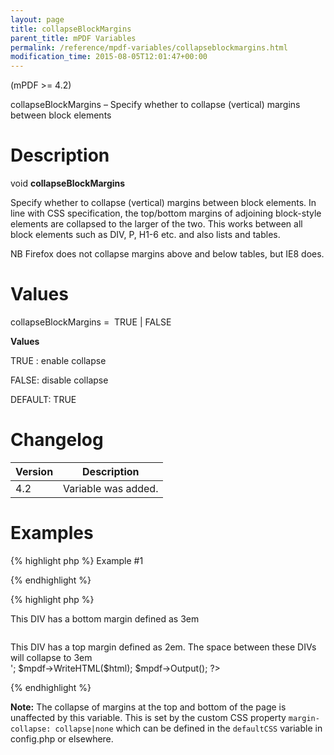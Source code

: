 ```yaml
---
layout: page
title: collapseBlockMargins
parent_title: mPDF Variables
permalink: /reference/mpdf-variables/collapseblockmargins.html
modification_time: 2015-08-05T12:01:47+00:00
---
```


<p>(mPDF &gt;= 4.2)</p>
<p>collapseBlockMargins – Specify whether to collapse (vertical) margins between block elements</p>

# Description

<p class="manual_block">void <b>collapseBlockMargins</b></p>
<p>Specify whether to collapse (vertical) margins between block elements. In line with CSS specification, the top/bottom margins of adjoining block-style elements are collapsed to the larger of the two. This works between all block elements such as DIV, P, H1-6 etc. and also lists and tables.</p>
<p>NB Firefox does not collapse margins above and below tables, but IE8 does.</p>

# Values

<p class="manual_param_dt"><span class="parameter">collapseBlockMargins</span> =&nbsp; <span class="smallblock">TRUE </span>| <span class="smallblock">FALSE</span></p>
<p class="manual_param_dd"><b>Values</b>

<span class="smallblock">TRUE </span>: enable collapse

<span class="smallblock">FALSE</span>: disable collapse

<span class="smallblock">DEFAULT</span>: <span class="smallblock">TRUE</span></p>

# Changelog

<table class="table"> <thead>
<tr> <th>Version</th><th>Description</th> </tr>
</thead> <tbody>
<tr>
<td>4.2</td>
<td>Variable was added.</td>
</tr>
</tbody> </table>

# Examples

{% highlight php %}
Example #1

{% endhighlight %}

{% highlight php %}
<?php

include("../mpdf.php");

$mpdf=new mPDF();

$html = '

<div style="margin-bottom: 3em;">This DIV has a bottom margin defined as 3em</div>

<div style="margin-top: 2em;">This DIV has a top margin defined as 2em. The space between these DIVs will collapse to 3em</div>';

$mpdf->WriteHTML($html);

$mpdf->Output();

?>
{% endhighlight %}

<div class="alert alert-info" role="alert"><strong>Note:</strong> The collapse of margins at the top and bottom of the page is unaffected by this variable. This is set by the custom CSS property <code>margin-collapse: collapse|none</code> which can be defined in the <code>defaultCSS</code> variable in <span class="filename">config.php</span> or elsewhere.</div>

